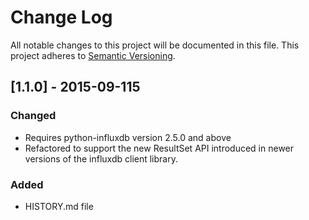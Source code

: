 # Change Log
All notable changes to this project will be documented in this file.
This project adheres to [Semantic Versioning](http://semver.org/).

## [1.1.0] - 2015-09-115
### Changed
- Requires python-influxdb version 2.5.0 and above
- Refactored to support the new ResultSet API introduced in newer versions of the influxdb client library.
### Added
- HISTORY.md file 
